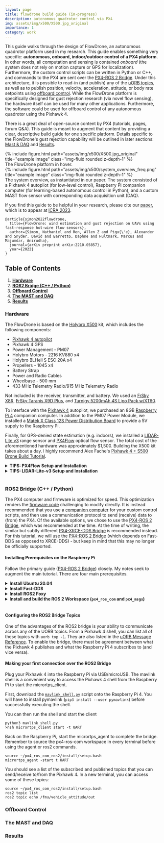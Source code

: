 ```yaml
---
layout: page
title: flowdrone build guide (in-progress)
description: autonomous quadrotor control via PX4
img: assets/img/x500/X500.jpg_original
importance: 1
category: work
---
```


This guide walks through the design of FlowDrone, an autonomous quadrotor platform used in my research. This guide enables something very specific: **autonomous, onboard, indoor/outdoor control of a PX4 platform**. In other words, all computation and sensing is contained _onboard_ (the system does not rely on motion capture or GPS for localization). Furthermore, the custom control scripts can be written in Python or C++, and commands to the PX4 are sent over the [PX4-ROS 2 Bridge](https://docs.px4.io/v1.12/en/ros/ros2_comm.html). Under this architecture, it is possible to read-in (and publish) any of the [uORB topics](https://docs.px4.io/main/en/middleware/uorb.html), as well as to publish position, velocity, acceleration, attitude, or body rate setpoints using [offboard control](https://docs.px4.io/main/en/ros/ros2_offboard_control.html). While the FlowDrone platform is specifically designed for gust rejection research (via novel flow sensing), the hardware itself can be used for many other applications. Furthermore, the software could be used for offboard control of any autonomous quadrotor using the Pixhawk 4.

There is a great deal of open-source content by PX4 (tutorials, pages, forum Q&A). This guide is meant to augment that content by providing a clear, descriptive build guide for one specific platform. Details specific to the FlowDrone's gust rejection capability will be outlined in later sections: [Mast & DAQ](https://natesimon.github.io/projects/flowdrone/#mast-and-daq) and [Results](https://natesimon.github.io/projects/flowdrone/#results).

<div class="row justify-content-sm-center">
    <div class="col-sm-4 mt-3 mt-md-0">
        {% include figure.html path="assets/img/x500/X500.jpg_original" title="example image" class="img-fluid rounded z-depth-1" %}
        <div class="caption">The FlowDrone platform in hover.</div>
    </div>
    <div class="col-sm-8 mt-3 mt-md-0">
        {% include figure.html path="assets/img/x500/system_overview_freq.png" title="example image" class="img-fluid rounded z-depth-1" %}
        <div class="caption">The system overview, as instantiated in our paper. The system consisted of a Pixhawk 4 autopilot (for low-level control), Raspberry Pi companion computer (for learning-based autonomous control in Python), and a custom MAST flow sensor with corresponding data acquisition unit (DAQ).</div>
    </div>
</div>
<style>
    .row .img-fluid {
        height: 100%;
    }
</style>

If you find this guide to be helpful in your research, please cite our [paper](https://arxiv.org/pdf/2210.05857.pdf), which is to appear at [ICRA 2023](https://www.icra2023.org/).
```
@article{simon2022flowdrone,
  title={FlowDrone: wind estimation and gust rejection on UAVs using fast-response hot-wire flow sensors},
  author={Simon, Nathaniel and Ren, Allen Z and Piqu{\'e}, Alexander and Snyder, David and Barretto, Daphne and Hultmark, Marcus and Majumdar, Anirudha},
  journal={arXiv preprint arXiv:2210.05857},
  year={2022}
}

```

## Table of Contents
1. [**Hardware**](#hardware)
2. [**ROS2 Bridge (C++ / Python)**](#ros2-python)
3. [**Offboard Control**](#offboard-control)
4. [**The MAST and DAQ**](#mast-and-daq)
5. [**Results**](#results)

### Hardware <a name="hardware"></a>

The FlowDrone is based on the [Holybro X500](https://docs.px4.io/main/en/frames_multicopter/holybro_x500_pixhawk4.html) kit, which includes the following components:
- [Pixhawk 4 autopilot](https://docs.px4.io/main/en/flight_controller/pixhawk4.html)
- Pixhawk 4 GPS
- Power Management - PM07
- Holybro Motors - 2216 KV880 x4
- Holybro BLHeli S ESC 20A x4
- Propellers - 1045 x4
- Battery Strap
- Power and Radio Cables
- Wheelbase - 500 mm
- 433 MHz Telemetry Radio/915 MHz Telemetry Radio

Not included is the receiver, transmitter, and battery. We used an [FrSky X8R](https://www.amazon.com/FrSky-Taranis-Compatible-Receiver-8-Channel/dp/B00RCAHHFM), [FrSky Taranis X9D Plus](https://www.amazon.com/FrSky-Taranis-Access-Telemetry-Silver/dp/B07VRP1V76/), and [Turnigy 5200mAh 4S Lipo Pack w/XT60](https://hobbyking.com/en_us/turnigy-high-capacity-5200mah-4s-12c-multi-rotor-lipo-pack-w-xt60.html).

To interface with the [Pixhawk 4](http://www.holybro.com/product/pixhawk-4/) autopilot, we purchased an 8GB [Raspberry Pi 4](https://www.raspberrypi.org/products/raspberry-pi-4-model-b/) companion computer. In addition to the PM07 Power Module, we installed a [Matek X Class 12S Power Distribution Board](https://www.amazon.com/Distribution-FCHUB-12S-Supports-Regulators-Current/dp/B07MHKTF7F/) to provide a 5V supply to the Raspberry Pi.

Finally, for GPS-denied state estimation (e.g. indoors), we installed a [LIDAR-Lite v3](https://www.garmin.com/en-US/p/557294) range sensor and [PX4Flow](https://www.amazon.com/HolyBro-PX4FLOW-Kit-v1-31/dp/B07FNDTC53/) optical flow sensor. The total cost of the aforementioned hardware was approximately $1,500. Building the X500 kit takes about a day. I highly recommend Alex Fache's [Pixhawk 4 + S500 Drone Build Tutorial](https://www.youtube.com/watch?v=wsrRNqihjE4&list=PLp8NnRiCCsXs-PI_jt96-bB4bOuiXRLKg).

<!-- Add padding to the detail (toggle list) --><style>
  details p {
    padding-left: 20px;
  }
  details ul,
  details ol {
    padding-left: 60px;
  }
</style>

<details><summary><strong>TIPS: PX4Flow Setup and Installation</strong></summary>
    <p>Follow the instructions from the <a href="https://docs.px4.io/master/en/sensor/px4flow.html" target="_blank">px4.io</a> website.
    To focus the lens:</p>
    <ol>
        <li>Plug in the PX4Flow by itself while QGroundControl is open. Navigate to the firmware tab and update the firmware by following the instructions.</li>
        <li>In Vehicle Setup, you should see 'PX4Flow' appear. Clicking on that, you can see the black and white camera output for focusing.</li>
        <li>To focus the lens, loosen the outer ring (around the lens) which will allow you to screw - unscrew the lens itself, changing the focal distance and focusing the text in the camera view.</li>
        <li>In Analyze Tools -> MavLink Inspector -> OPTICAL_FLOW, you can see the range reading from the PX4Flow in ground_distance.</li>
    </ol>
    <p>Pluggin the Pixhawk 4 back in, you will have to toggle the <code>SENS_EN_PX4FLOW</code> parameter value from 0->1. There are multiple ways to do this:</p>
    <ul>
        <li>Use QGroundControl -> Vehicle Setup -> Parameters -> <code>SENS_EN_PX4FLOW</code></li>
        <li>QGroundControl -> Analyze Tools -> MAVLink console: <code>param set SENS_EN_PX4FLOW 1</code></li>
    </ul> 
    <p>Once you have the PX4Flow sensor connected to the Pixhawk 4 via I2C1 -> I2CA, you can access the PX4Flow via QGroundControl -> Analyze Tools -> MAVLink console. The following commands are useful:</p>
    <ol>
        <li><code>> px4flow info</code> for general info </li>
        <li><code>> px4flow start -X</code> works to get the PX4Flow started (on I2C bus 4 (external). In the future, this may or may not start automatically upon booting up the Pixhawk 4.</li>
        <li>MAVLink Insector should show new topics: OPTICAL_FLOW_RAD and DISTANCE. Keep in mind that DISTANCE from the PX4Flow is quite imprecise, hence the need for the LIDAR-Lite-v3.</li>
    </ol>
    <p>Finally, in order to use the PX4Flow for state estimation, you must change the <code>EKF2_AID_MASK</code> parameter to use Optical Flow instead of GPS. This can be done in QGroundControl -> Vehicle Setup -> Parameters -> <code>EKF2_AID_MASK</code>.</p>
</details>

<details><summary><strong>TIPS: LIDAR-Lite-v3 Setup and Installation</strong></summary>
    <p>Follow the instructions from the <a href="https://docs.px4.io/main/en/sensor/lidar_lite.html" target="_blank">px4.io</a> website.
    Similarly to with the PX4Flow, the LIDAR-Lite-v3 status can be checked using MAVLink console with <code>ll40ls status</code>. With the LIDAR installed, you should see the quality of the optical flow estimates be consistently high (~255). You can check the quality either through MAVLink Inspector -> OPICAL_FLOW_RAD or <code>listener optical_flow</code> in MAVLink console.
    </p>
</details><br>

### ROS2 Bridge (C++ / Python) <a name="ros2-python"></a>

The PX4 computer and firmware is optimized for speed. This optimization renders the [firmware code](https://github.com/PX4/PX4-Autopilot/tree/main/src/modules) challenging to modify directly. It is instead recommended that you use a [companion computer](https://docs.px4.io/main/en/companion_computer/) for your custom control scripts, and then use a communication protocol to send (receive) data to (from) the PX4. Of the available options, we chose to use the [PX4-ROS 2 Bridge](https://docs.px4.io/v1.12/en/ros/ros2_comm.html), which was recommended at the time. At the time of writing, the similar but subtly different [PX4-XRCE-DDS Bridge](https://docs.px4.io/main/en/ros/ros2_comm.html) is recommended instead. For this tutorial, we will use the [PX4-ROS 2 Bridge](https://docs.px4.io/v1.12/en/ros/ros2_comm.html) (which depends on Fast-DDS as opposed to XRCE-DDS) - but keep in mind that this may no longer be officially supported.

#### Installing Prerequisites on the Raspberry Pi
Follow the primary guide ([PX4-ROS 2 Bridge](https://docs.px4.io/v1.12/en/ros/ros2_comm.html)) closely. My notes seek to augment the main tutorial. There are four main prerequisites.
<details><summary><strong>Install Ubuntu 20.04</strong></summary>
    <p>First, boot Ubuntu 20.04 onto the Raspberry Pi (<a href="https://www.youtube.com/watch?v=GVgMM_TFeOw" target="_blank">youtube</a>) using an SD card. I installed <a href="https://cdimage.ubuntu.com/releases/focal/release/" target="_blank">ubuntu-20.04.5-preinstalled-server-arm64+raspi.img.xz</a>. If you would like the desktop version, you can upgrade via <code>sudo apt-get install ubuntu-desktop</code>. The youtube tutorial recommends modifying the netplan to enable connection to wifi upon boot. I prefer to install the default .iso and connect the Raspberry Pi to a monitor, mouse, and keyboard, and to edit the <a href="https://dev.to/joeneville_/configure-ubuntu-wifi-with-netplan-4je0" target="_blank">netplan</a> from there.</p> <p>Here is an example of how you could configure the netplan via <code>sudo nano /etc/netplan/50-cloud-init.yaml </code>: (be very careful about indentation in .yaml files!)
        <pre>
            <code>
    network:
        ethernets:
            eth0:
                dhcp4: true
                optional: true
        wifis:
            wlan0:
                addresses:
                - 192.168.0.175/24
                gateway4: 192.168.0.1
                nameservers:
                    addresses: [192.168.0.1, 8.8.8.8]
                optional: true
                access-points:
                    "WIFI NAME":
                        password: "WIFI PASSWORD"
        version: 2
            </code>
        </pre>
    Once you have the netplan configured, you can apply the changes with <code>sudo netplan apply 50-cloud-init.yaml</code>. After a minute or so, you can check the status of the network with <code>ping google.com</code>. If you are able to ping, your pi is connected to wifi!</p>

</details>
<details><summary><strong>Install Fast-DDS</strong></summary>
    <p>Follow the main tutorial: <a href="https://docs.px4.io/v1.12/en/dev_setup/fast-dds-installation.html" target="_blank">Fast DDS Installation</a>. Here is the exact order in which I installed Fast-DDS and FastRTPSGen on a fresh Ubuntu 20.04 install:</p>
    <pre>
        <code>
sudo apt install openjdk-11-jre-headless
sudo apt install curl
sudo apt install zip
curl -s "https://get.sdkman.io" | bash
source "/home/ubuntu/.sdkman/bin/sdkman-init.sh"
sdk install gradle 6.3
sudo apt install cmake
sudo apt-get install build-essential

git clone https://github.com/eProsima/foonathan_memory_vendor.git
cd foonathan_memory_vendor
mkdir build && cd build
cmake ..
sudo cmake --build . --target install

sudo apt install libssl-dev
git clone --recursive https://github.com/eProsima/Fast-DDS.git -b v2.0.2 ~/FastDDS-2.0.2
cd ~/FastDDS-2.0.2
mkdir build && cd build
cmake -DTHIRDPARTY=ON -DSECURITY=ON ..
make -j$(nproc --all)
sudo make install

git clone --recursive https://github.com/eProsima/Fast-DDS-Gen.git -b v1.0.4 ~/Fast-RTPS-Gen \
    && cd ~/Fast-RTPS-Gen \
    && ./gradlew assemble \
    && sudo ./gradlew install
        </code>
    </pre>
    <p>You can check your installation with <code>which fastrtpsgen</code>.</p>
</details>
<details><summary><strong>Install ROS2 Foxy</strong></summary>
    <p>Follow the Ubuntu (Debian) <a href="https://docs.ros.org/en/foxy/Installation/Ubuntu-Install-Debians.html" target="_blank">installation instructions</a> for ROS2 Foxy. I opted for the ROS-Base Install (Bare Bones) as opposed to the Desktop install. After installing and sourcing your installation, you should be able to run <code>ros2</code> without error. Make sure you install the additional dependencies in the <a href="https://docs.px4.io/v1.12/en/ros/ros2_comm.html#install-ros-2" target="_blank">PX4 tutorial</a>.</p>
</details>
<details><summary><strong>Install and build the ROS 2 Workspace (<code>px4_ros_com</code> and <code>px4_msgs</code>)</strong></summary>
    <p>The <code>px4_ros_com</code> and <code>px4_msgs</code> messaging libraries provide the infrastructure to communicate with the Pixhawk 4 over ROS2. The official repositories do not (at the time of writing) support publisher/subscriber nodes written in Python, which we found very helpful in our development. If you wish to have this Python capability, I recommend installing our forks (and specifically, using the correct branch of our px4-ros-com fork). As a warning, our forks may not be maintained.
    
    <pre>
        <code>
    mkdir -p ~/px4_ros_com_ros2/src
    git clone https://github.com/irom-lab/px4_ros_com.git ~/px4_ros_com_ros2/src/px4_ros_com
    git clone https://github.com/irom-lab/px4_msgs.git ~/px4_ros_com_ros2/src/px4_msgs
    git fetch origin other-python
    git checkout other-python
    cd ~/px4_ros_com_ros2/src/px4_ros_com/scripts
    ./build_ros2_workspace.bash
        </code>
    </pre>
    The build process can take >30 min on the Raspberry Pi 4. Oftentimes, it has an stderr output. However, running <code>./build_ros2_workspace.bash</code> again often corrects this error (in around 1 min).
    </p>
</details><br>

#### Configuring the ROS2 Bridge Topics

One of the advantages of the ROS2 bridge is your ability to communicate across any of the UORB topics. From a Pixhawk 4 shell, you can list all of these topics with `uorb top -1`. They are also listed in the [uORB Message Reference](https://docs.px4.io/main/en/msg_docs/). To enable the bridge, there must be agreement between what the Pixhawk 4 publishes and what the Raspberry Pi 4 subscribes to (and vice versa).

#### Making your first connection over the ROS2 Bridge

Plug your Pixhawk 4 into the Raspberry Pi via USB/microUSB. The mavlink shell is a convenient way to access the Pixhawk 4 shell from the Raspberry Pi to start the micrortps_client.  

First, download the [`mavlink_shell.py`](https://raw.githubusercontent.com/PX4/PX4-Autopilot/main/Tools/mavlink_shell.py) script onto the Raspberry Pi 4. You will have to install pymavlink (`pip3 install --user pymavlink`) before successfully executing the shell.

You can then run the shell and start the client
```
python3 mavlink_shell.py
>nsh micrortps_client start -t UART
```
Back on the Raspberry Pi, start the micrortps_agent to complete the bridge. Remember to source the px4-ros-com workspace in every terminal before using the agent or ros2 commands.
```
source ~/px4_ros_com_ros2/install/setup.bash
micrortps_agent -start t UART
```
You should see a list of the subscribed and published topics that you can send/receive to/from the Pixhawk 4. In a new terminal, you can access some of these topics:
```
source ~/px4_ros_com_ros2/install/setup.bash
ros2 topic list
ros2 topic echo /fmu/vehicle_attitude/out
```

### Offboard Control <a name="offboard-control"></a>

### The MAST and DAQ <a name="mast-and-daq"></a>

### Results <a name="results"></a>